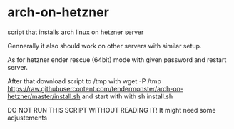 # arch-on-hetzner
script that installs arch linux on hetzner server

Gennerally it also should work on other servers with similar setup.

As for hetzner ender rescue (64bit) mode with given password and restart server. 

After that download script to /tmp with 
wget -P /tmp https://raw.githubusercontent.com/tendermonster/arch-on-hetzner/master/install.sh
and start with with sh install.sh

DO NOT RUN THIS SCRIPT WITHOUT READING IT! It might need some adjustements 
